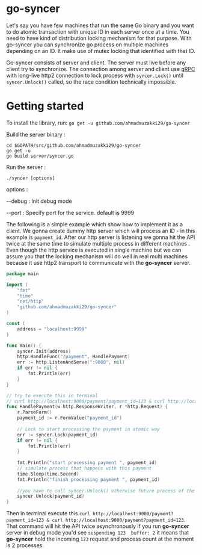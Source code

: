 # go-syncer
Let's say you have few machines that run the same Go binary and you want to do atomic transaction with unique ID in each server once at a time. You need to have kind of distribution locking mechanism for that purpose. With go-syncer you can synchronize go process on multiple machines depending on an ID. It make  use of mutex locking that identified with that ID. 

Go-syncer consists of server and client. The server must live before any client try to synchronize. The connection among server and client use [gRPC](http://www.grpc.io/) with long-live http2 connection to lock process with `syncer.Lock()` until `syncer.Unlock()` called, so the race condition technically impossible.

# Getting started
To install the library, run:
`go get -u github.com/ahmadmuzakki29/go-syncer`

Build the server binary :
```
cd $GOPATH/src/github.com/ahmadmuzakki29/go-syncer
go get -u
go build server/syncer.go
```

Run the server :

`./syncer [options]`

options :
 
--debug : Init debug mode

--port <port> : Specify port for the service. default is 9999



The following is a simple example which show how to implement it as a client. We gonna create dummy http server which will process an ID - in this example is `payment_id`. After our http server is listening we gonna hit the API twice at the same time to simulate multiple process in different machines . 
Even though the http service is executed in single machine but we can assure you that the locking mechanism will do well in real multi machines because it use http2 transport to communicate with the **go-syncer** server.
```go
package main

import (
	"fmt"
	"time"
	"net/http"
	"github.com/ahmadmuzakki29/go-syncer"
)

const (
	address = "localhost:9999"
)

func main() {
	syncer.Init(address)
	http.HandleFunc("/payment", HandlePayment)
	err := http.ListenAndServe(":9000", nil)
	if err != nil {
		fmt.Println(err)
	}
}

// try to execute this in terminal
// curl http://localhost:9000/payment?payment_id=123 & curl http://localhost:9000/payment?payment_id=123
func HandlePayment(w http.ResponseWriter, r *http.Request) {
	r.ParseForm()
	payment_id := r.FormValue("payment_id")
	
	// Lock to start processing the payment in atomic way
	err := syncer.Lock(payment_id)
	if err != nil {
		fmt.Println(err)
	}
	
	fmt.Println("start processing payment ", payment_id)
	// simulate process that happens with this payment
	time.Sleep(time.Second)
	fmt.Println("finish processing payment ", payment_id)
	
	//you have to call syncer.Unlock() otherwise future process of the ID will be blocked
	syncer.Unlock(payment_id)
}
```

Then in terminal execute this `curl http://localhost:9000/payment?payment_id=123 & curl http://localhost:9000/payment?payment_id=123`. That command will hit the API twice asynchronously if you run **go-syncer** server in debug mode you'd see `suspending 123  buffer: 2` it means that **go-syncer** hold the incoming `123` request and process count at the moment is 2 processes.
